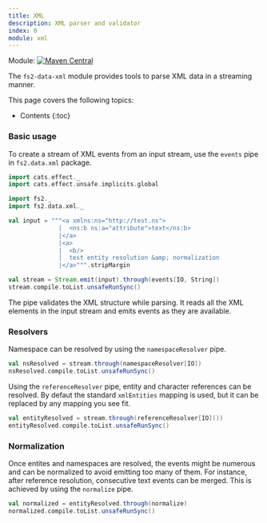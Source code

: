 ```yaml
---
title: XML
description: XML parser and validator
index: 0
module: xml
---
```


Module: [![Maven Central](https://img.shields.io/maven-central/v/org.gnieh/fs2-data-xml_2.13.svg)](https://mvnrepository.com/artifact/org.gnieh/fs2-data-xml_2.13)

The `fs2-data-xml` module provides tools to parse XML data in a streaming manner.

This page covers the following topics:
* Contents
{:toc}

### Basic usage

To create a stream of XML events from an input stream, use the `events` pipe in `fs2.data.xml` package.

```scala mdoc
import cats.effect._
import cats.effect.unsafe.implicits.global

import fs2._
import fs2.data.xml._

val input = """<a xmlns:ns="http://test.ns">
              |  <ns:b ns:a="attribute">text</ns:b>
              |</a>
              |<a>
              |  <b/>
              |  test entity resolution &amp; normalization
              |</a>""".stripMargin

val stream = Stream.emit(input).through(events[IO, String])
stream.compile.toList.unsafeRunSync()
```

The pipe validates the XML structure while parsing. It reads all the XML elements in the input stream and emits events as they are available.

### Resolvers

Namespace can be resolved by using the `namespaceResolver` pipe.

```scala mdoc
val nsResolved = stream.through(namespaceResolver[IO])
nsResolved.compile.toList.unsafeRunSync()
```

Using the `referenceResolver` pipe, entity and character references can be resolved. By defaut the standard `xmlEntities` mapping is used, but it can be replaced by any mapping you see fit.

```scala mdoc
val entityResolved = stream.through(referenceResolver[IO]())
entityResolved.compile.toList.unsafeRunSync()
```

### Normalization

Once entites and namespaces are resolved, the events might be numerous and can be normalized to avoid emitting too many of them. For instance, after reference resolution, consecutive text events can be merged. This is achieved by using the `normalize` pipe.

```scala mdoc
val normalized = entityResolved.through(normalize)
normalized.compile.toList.unsafeRunSync()
```
